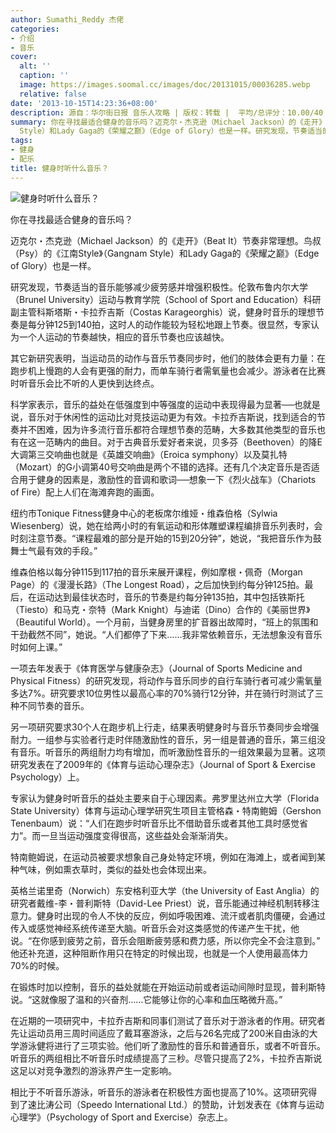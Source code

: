 ```yaml
---
author: Sumathi_Reddy 杰佬
categories:
- 介绍
- 音乐
cover:
  alt: ''
  caption: ''
  image: https://images.soomal.cc/images/doc/20131015/00036285.webp
  relative: false
date: '2013-10-15T14:23:36+08:00'
description: 源自：华尔街日报 音乐人攻略 | 版权：转载 |  平均/总评分：10.00/40
summary: 你在寻找最适合健身的音乐吗？迈克尔・杰克逊（Michael Jackson）的《走开》（Beat It）节奏非常理想。鸟叔（Psy）的《江南Style》（Gangnam
  Style）和Lady Gaga的《荣耀之巅》（Edge of Glory）也是一样。研究发现，节奏适当的音乐能够减少疲劳感并增强积极性……
tags:
- 健身
- 配乐
title: 健身时听什么音乐？
---
```


![健身时听什么音乐？](https://images.soomal.cc/images/doc/20131015/00036285.webp)





你在寻找最适合健身的音乐吗？

迈克尔・杰克逊（Michael Jackson）的《走开》（Beat It）节奏非常理想。鸟叔（Psy）的《江南Style》（Gangnam Style）和Lady Gaga的《荣耀之巅》（Edge of Glory）也是一样。

研究发现，节奏适当的音乐能够减少疲劳感并增强积极性。伦敦布鲁内尔大学（Brunel University）运动与教育学院（School of Sport and Education）科研副主管科斯塔斯・卡拉乔吉斯（Costas Karageorghis）说，健身时音乐的理想节奏是每分钟125到140拍，这时人的动作能较为轻松地跟上节奏。很显然，专家认为一个人运动的节奏越快，相应的音乐节奏也应该越快。

其它新研究表明，当运动员的动作与音乐节奏同步时，他们的肢体会更有力量：在跑步机上慢跑的人会有更强的耐力，而单车骑行者需氧量也会减少。游泳者在比赛时听音乐会比不听的人更快到达终点。

科学家表示，音乐的益处在低强度到中等强度的运动中表现得最为显著──也就是说，音乐对于休闲性的运动比对竞技运动更为有效。卡拉乔吉斯说，找到适合的节奏并不困难，因为许多流行音乐都符合理想节奏的范畴，大多数其他类型的音乐也有在这一范畴内的曲目。对于古典音乐爱好者来说，贝多芬（Beethoven）的降E大调第三交响曲也就是《英雄交响曲》（Eroica symphony）以及莫扎特（Mozart）的G小调第40号交响曲是两个不错的选择。还有几个决定音乐是否适合用于健身的因素是，激励性的音调和歌词──想象一下《烈火战车》（Chariots of Fire）配上人们在海滩奔跑的画面。

纽约市Tonique Fitness健身中心的老板席尔维娅・维森伯格（Sylwia Wiesenberg）说，她在给两小时的有氧运动和形体雕塑课程编排音乐列表时，会时刻注意节奏。“课程最难的部分是开始的15到20分钟”，她说，“我把音乐作为鼓舞士气最有效的手段。”

维森伯格以每分钟115到117拍的音乐来展开课程，例如摩根・佩奇（Morgan Page）的《漫漫长路》（The Longest Road），之后加快到约每分钟125拍。最后，在运动达到最佳状态时，音乐的节奏是约每分钟135拍，其中包括铁斯托（Tiesto）和马克・奈特（Mark Knight）与迪诺（Dino）合作的《美丽世界》（Beautiful World）。一个月前，当健身房里的扩音器出故障时，“班上的氛围和干劲截然不同”，她说。“人们都停了下来……我非常依赖音乐，无法想象没有音乐时如何上课。”

一项去年发表于《体育医学与健康杂志》（Journal of Sports Medicine and Physical Fitness）的研究发现，将动作与音乐同步的自行车骑行者可减少需氧量多达7%。研究要求10位男性以最高心率的70%骑行12分钟，并在骑行时测试了三种不同节奏的音乐。

另一项研究要求30个人在跑步机上行走，结果表明健身时与音乐节奏同步会增强耐力。一组参与实验者行走时伴随激励性的音乐，另一组是普通的音乐，第三组没有音乐。听音乐的两组耐力均有增加，而听激励性音乐的一组效果最为显著。这项研究发表在了2009年的《体育与运动心理杂志》（Journal of Sport & Exercise Psychology）上。

专家认为健身时听音乐的益处主要来自于心理因素。弗罗里达州立大学（Florida State University）体育与运动心理学研究生项目主管格森・特南鲍姆（Gershon Tenenbaum）说：“人们在跑步时听音乐比不借助音乐或者其他工具时感觉省力”。而一旦当运动强度变得很高，这些益处会渐渐消失。

特南鲍姆说，在运动员被要求想象自己身处特定环境，例如在海滩上，或者闻到某种气味，例如熏衣草时，类似的益处也会体现出来。

英格兰诺里奇（Norwich）东安格利亚大学（the University of East Anglia）的研究者戴维-李・普利斯特（David-Lee Priest）说，音乐能通过神经机制转移注意力。健身时出现的令人不快的反应，例如呼吸困难、流汗或者肌肉僵硬，会通过传入或感觉神经系统传递至大脑。听音乐会对这类感觉的传递产生干扰，他说。“在你感到疲劳之前，音乐会阻断疲劳感和费力感，所以你完全不会注意到。” 他还补充道，这种阻断作用只在特定的时候出现，也就是一个人使用最高体力70%的时候。

在锻炼时加以控制，音乐的益处就能在开始运动前或者运动间隙时显现，普利斯特说。“这就像服了温和的兴奋剂……它能够让你的心率和血压略微升高。”

在近期的一项研究中，卡拉乔吉斯和同事们测试了音乐对于游泳者的作用。研究者先让运动员用三周时间适应了戴耳塞游泳，之后与26名完成了200米自由泳的大学游泳健将进行了三项实验。他们听了激励性的音乐和普通音乐，或者不听音乐。听音乐的两组相比不听音乐时成绩提高了三秒。尽管只提高了2%，卡拉乔吉斯说这足以对竞争激烈的游泳界产生一定影响。

相比于不听音乐游泳，听音乐的游泳者在积极性方面也提高了10%。这项研究得到了速比涛公司（Speedo International Ltd.）的赞助，计划发表在《体育与运动心理学》（Psychology of Sport and Exercise）杂志上。